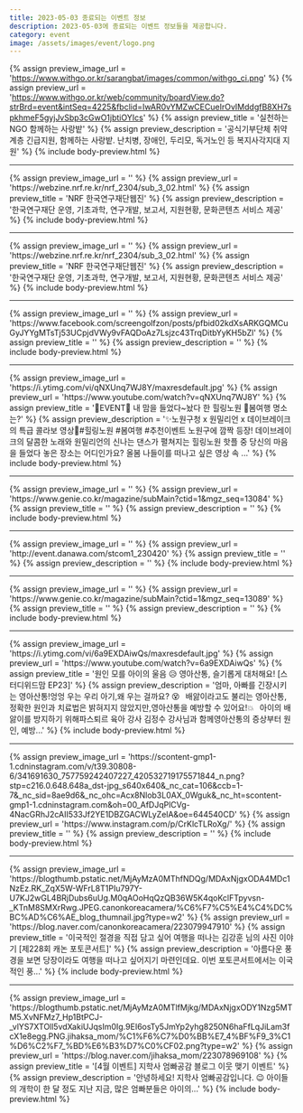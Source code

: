```yaml
---
title: 2023-05-03 종료되는 이벤트 정보
description: 2023-05-03에 종료되는 이벤트 정보들을 제공합니다.
category: event
image: /assets/images/event/logo.png
---
```

{% assign preview_image_url = 'https://www.withgo.or.kr/sarangbat/images/common/withgo_ci.png' %}
{% assign preview_url = 'https://www.withgo.or.kr/web/community/boardView.do?strBrd=event&intSeq=4225&fbclid=IwAR0vYMZwCECueIrOvIMddgfB8XH7spkhmeF5gyjJvSbp3cGwO1jbtiOYIcs' %}
{% assign preview_title = '실천하는 NGO 함께하는 사랑밭' %}
{% assign preview_description = '공식기부단체 취약계층 긴급지원, 함께하는 사랑밭. 난치병, 장애인, 두리모, 독거노인 등 복지사각지대 지원' %}
{% include body-preview.html %}
<hr>{% assign preview_image_url = '' %}
{% assign preview_url = 'https://webzine.nrf.re.kr/nrf_2304/sub_3_02.html' %}
{% assign preview_title = 'NRF 한국연구재단웹진' %}
{% assign preview_description = '한국연구재단 운영, 기초과학, 연구개발, 보고서, 지원현황, 문화콘텐츠 서비스 제공' %}
{% include body-preview.html %}
<hr>{% assign preview_image_url = '' %}
{% assign preview_url = 'https://webzine.nrf.re.kr/nrf_2304/sub_3_02.html' %}
{% assign preview_title = 'NRF 한국연구재단웹진' %}
{% assign preview_description = '한국연구재단 운영, 기초과학, 연구개발, 보고서, 지원현황, 문화콘텐츠 서비스 제공' %}
{% include body-preview.html %}
<hr>{% assign preview_image_url = '' %}
{% assign preview_url = 'https://www.facebook.com/screengolfzon/posts/pfbid02kdXsARKGQMCuGyJYYgMTsTj53UCpjdVWy9vFAQDoAz7Lsjzc43TrqDitbYyKH5bZl' %}
{% assign preview_title = '' %}
{% assign preview_description = '' %}
{% include body-preview.html %}
<hr>{% assign preview_image_url = 'https://i.ytimg.com/vi/qNXUnq7WJ8Y/maxresdefault.jpg' %}
{% assign preview_url = 'https://www.youtube.com/watch?v=qNXUnq7WJ8Y' %}
{% assign preview_title = '🎉EVENT🎉 내 맘을 들었다~놨다 한 힐링노원 🌷봄여행 명소는?' %}
{% assign preview_description = '✨노원구청 x 원밀리언 x 데이브레이크의 특급 콜라보 영상🎵#힐링노원 #봄여행 #추천이벤트   노원구에 깜짝 등장! 데이브레이크의 달콤한 노래와 원밀리언의 신나는 댄스가 펼쳐지는 힐링노원 핫플 중 당신의 마음을 들었다 놓은 장소는 어디인가요? 올봄 나들이를 떠나고 싶은 영상 속 ...' %}
{% include body-preview.html %}
<hr>{% assign preview_image_url = '' %}
{% assign preview_url = 'https://www.genie.co.kr/magazine/subMain?ctid=1&mgz_seq=13084' %}
{% assign preview_title = '' %}
{% assign preview_description = '' %}
{% include body-preview.html %}
<hr>{% assign preview_image_url = '' %}
{% assign preview_url = 'http://event.danawa.com/stcom1_230420' %}
{% assign preview_title = '' %}
{% assign preview_description = '' %}
{% include body-preview.html %}
<hr>{% assign preview_image_url = '' %}
{% assign preview_url = 'https://www.genie.co.kr/magazine/subMain?ctid=1&mgz_seq=13089' %}
{% assign preview_title = '' %}
{% assign preview_description = '' %}
{% include body-preview.html %}
<hr>{% assign preview_image_url = 'https://i.ytimg.com/vi/6a9EXDAiwQs/maxresdefault.jpg' %}
{% assign preview_url = 'https://www.youtube.com/watch?v=6a9EXDAiwQs' %}
{% assign preview_title = '원인 모를 아이의 울음 😥 영아산통, 슬기롭게 대처해요! [스터디위드맘 EP23]' %}
{% assign preview_description = '엄마, 아빠를 긴장시키는 영아산통!엉엉 우는 우리 아기,왜 우는 걸까요? 😵⠀배앓이라고도 불리는 영아산통,정확한 원인과 치료법은 밝혀지지 않았지만,영아산통을 예방할 수 있어요!💥⠀아이의 배앓이를 방지하기 위해파스퇴르 육아 강사 김정수 강사님과 함께영아산통의 증상부터 원인, 예방...' %}
{% include body-preview.html %}
<hr>{% assign preview_image_url = 'https://scontent-gmp1-1.cdninstagram.com/v/t39.30808-6/341691630_757759242407227_420532719175571844_n.png?stp=c216.0.648.648a_dst-jpg_s640x640&amp;_nc_cat=106&amp;ccb=1-7&amp;_nc_sid=8ae9d6&amp;_nc_ohc=Acx8Nlob3L0AX_0Wguk&amp;_nc_ht=scontent-gmp1-1.cdninstagram.com&amp;oh=00_AfDJqPlCVg-4NacGRhJ2cAII533Jf2YE1DBZGACWLyZelA&amp;oe=644540CD' %}
{% assign preview_url = 'https://www.instagram.com/p/CrKlcTLRoXg/' %}
{% assign preview_title = '' %}
{% assign preview_description = '' %}
{% include body-preview.html %}
<hr>{% assign preview_image_url = 'https://blogthumb.pstatic.net/MjAyMzA0MThfNDQg/MDAxNjgxODA4MDc1NzEz.RK_ZqX5W-WFrL8T1PIu797Y-U7KJ2wGL4BRjDubs6uUg.M0qAOoHqQzQB36W5K4qoKclFTpyvsn-_KTnM8SMXrRwg.JPEG.canonkoreacamera/%C6%F7%C5%E4%C4%DC%BC%AD%C6%AE_blog_thumnail.jpg?type=w2' %}
{% assign preview_url = 'https://blog.naver.com/canonkoreacamera/223079947910' %}
{% assign preview_title = '이국적인 절경을 직접 담고 싶어 여행을 떠나는 김강훈 님의 사진 이야기 [제228회 캐논 포토콘서트]' %}
{% assign preview_description = '아름다운 풍경을 보면 당장이라도 여행을 떠나고 싶어지기 마련인데요. 이번 포토콘서트에서는 이국적인 풍...' %}
{% include body-preview.html %}
<hr>{% assign preview_image_url = 'https://blogthumb.pstatic.net/MjAyMzA0MTlfMjkg/MDAxNjgxODY1Nzg5MTM5.XvNFMz7_Hp1BtPCJ-_vlYS7XTOll5vdXakiUJqsIm0Ig.9EI6osTy5JmYp2yhg8250N6haFfLqJiLam3fcX1e8egg.PNG.jihaksa_mom/%C1%F6%C7%D0%BB%E7_4%BF%F9_3%C1%D6%C2%F7_%BD%E6%B3%D7%C0%CF02.png?type=w2' %}
{% assign preview_url = 'https://blog.naver.com/jihaksa_mom/223078969108' %}
{% assign preview_title = '[4월 이벤트] 지학사 엄빠공감 블로그 이웃 맺기 이벤트' %}
{% assign preview_description = '안녕하세요! 지학사 엄빠공감입니다. 😉 아이들의 개학이 한 달 정도 지난 지금, 많은 엄빠분들은 아이의...' %}
{% include body-preview.html %}